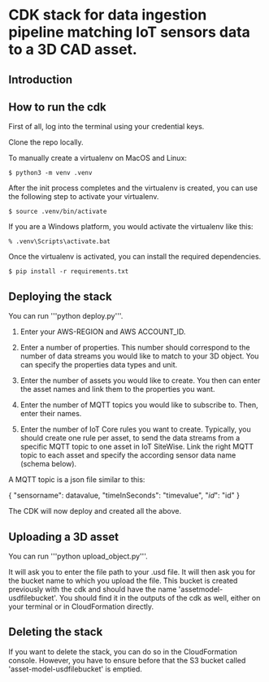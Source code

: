 # CDK stack for data ingestion pipeline matching IoT sensors data to a 3D CAD asset. 

## Introduction

## How to run the cdk

First of all, log into the terminal using your credential keys.

Clone the repo locally.


To manually create a virtualenv on MacOS and Linux:

```
$ python3 -m venv .venv
```

After the init process completes and the virtualenv is created, you can use the following
step to activate your virtualenv.

```
$ source .venv/bin/activate
```

If you are a Windows platform, you would activate the virtualenv like this:

```
% .venv\Scripts\activate.bat
```

Once the virtualenv is activated, you can install the required dependencies.

```
$ pip install -r requirements.txt
```

## Deploying the stack

You can run '''python deploy.py'''.

1. Enter your AWS-REGION and AWS ACCOUNT_ID.

2. Enter a number of properties. This number should correspond to the number of data streams you would like to match to your 3D object. You can specify the properties data types and unit.

3. Enter the number of assets you would like to create. You then can enter the asset names and link them to the properties you want. 

4. Enter the number of MQTT topics you would like to subscribe to. Then, enter their names.

5. Enter the number of IoT Core rules you want to create. Typically, you should create one rule per asset, to send the data streams from a specific MQTT topic to one asset in IoT SiteWise. Link the right MQTT topic to each asset and specify the according sensor data name (schema below). 

A MQTT topic is a json file similar to this: 

{
  "sensorname": datavalue,
  "timeInSeconds": "timevalue",
  "_id_": "id"
}

The CDK will now deploy and created all the above.


## Uploading a 3D asset

You can run '''python upload_object.py'''.

It will ask you to enter the file path to your .usd file. It will then ask you for the bucket name to which you upload the file. This bucket is created previously with the cdk and should have the name 'assetmodel-usdfilebucket'. You should find it in the outputs of the cdk as well, either on your terminal or in CloudFormation directly. 


## Deleting the stack

If you want to delete the stack, you can do so in the CloudFormation console. However, you have to ensure before that the S3 bucket called 'asset-model-usdfilebucket' is emptied. 